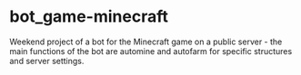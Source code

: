 # bot_game-minecraft
 Weekend project of a bot for the Minecraft game on a public server - the main functions of the bot are automine and autofarm for specific structures and server settings.
